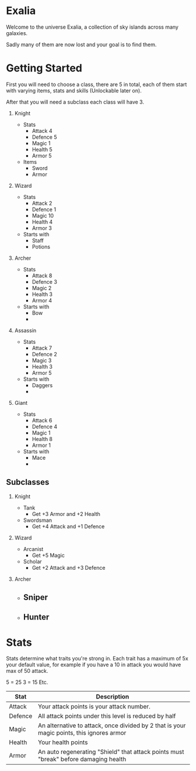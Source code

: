 # Exalia
Welcome to the universe Exalia, a collection of sky islands across many galaxies.

Sadly many of them are now lost and your goal is to find them.

# Getting Started
First you will need to choose a class, there are 5 in total, each of them start with varying items, stats and skills (Unlockable later on).

After that you will need a subclass each class will have 3.

1. Knight
    - Stats
        - Attack 4
        - Defence 5
        - Magic 1
        - Health 5
        - Armor 5
    - Items
        - Sword
        - Armor

2. Wizard
    - Stats
        - Attack 2
        - Defence 1
        - Magic 10
        - Health 4
        - Armor 3
    - Starts with
        - Staff
        - Potions

3. Archer
    - Stats
        - Attack 8
        - Defence 3
        - Magic 2
        - Health 3
        - Armor 4
    - Starts with
        - Bow
        - 

4. Assassin
    - Stats
        - Attack 7
        - Defence 2
        - Magic 3
        - Health 3
        - Armor 5
    - Starts with
        - Daggers
        - 

5. Giant
    - Stats
        - Attack 6
        - Defence 4
        - Magic 1
        - Health 8
        - Armor 1
    - Starts with
        - Mace
        - 

## Subclasses
1. Knight
    - Tank
        - Get +3 Armor and +2 Health
    - Swordsman
        - Get +4 Attack and +1 Defence

2. Wizard
    - Arcanist
        - Get +5 Magic
    - Scholar
        - Get +2 Attack and +3 Defence

3. Archer
    - Sniper
        - 
    - Hunter
        -


# Stats
Stats determine what traits you're strong in.
Each trait has a maximum of 5x your default value, for example if you have a 10 in attack you would have max of 50 attack.

5 = 25
3 = 15
Etc.

| Stat | Description |
|--- | --- |
| Attack | Your attack points is your attack number. |
| Defence | All attack points under this level is reduced by half |
| Magic | An alternative to attack, once divided by 2 that is your magic points, this ignores armor |
| Health | Your health points |
| Armor | An auto regenerating "Shield" that attack points must "break" before damaging health |
